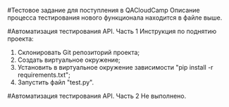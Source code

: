 #Тестовое задание для поступления в QACloudCamp
Описание процесса тестирования нового функционала находится в файле выше.

#Автоматизация тестирования API. Часть 1
Инструкция по поднятию проекта:
1. Склонировать Git репозиторий проекта;
2. Создать виртуальное окружение;
3. Установить в виртуальное окружение зависимости "pip install -r requirements.txt";
4. Запустить файл "test.py".

#Автоматизация тестирования API. Часть 2
Не выполнено.
